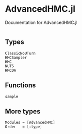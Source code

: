# AdvancedHMC.jl

Documentation for AdvancedHMC.jl

```@contents
```

## Types
```@docs
ClassicNoUTurn
HMCSampler
HMC
NUTS
HMCDA
```

## Functions

```@docs
sample
```

## More types

```@autodocs; canonical=false
Modules = [AdvancedHMC]
Order   = [:type]
```
